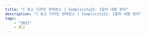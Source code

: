 ```yaml
---
title: "[ 토스 디자인 컨퍼런스 ] Simplicity21: 1일차 내용 정리"
description: "[ 토스 디자인 컨퍼런스 ] Simplicity21: 1일차 내용 정리"
tags: 
    - "2021"
    - 회고
---
```

